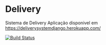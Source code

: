 # Delivery

Sistema de Delivery
Aplicação disponivel em https://deliverysystemdjango.herokuapp.com/

[![Build Status](https://www.travis-ci.com/heltonteixeira92/Delivery.svg?branch=master)](https://www.travis-ci.com/heltonteixeira92/Delivery)